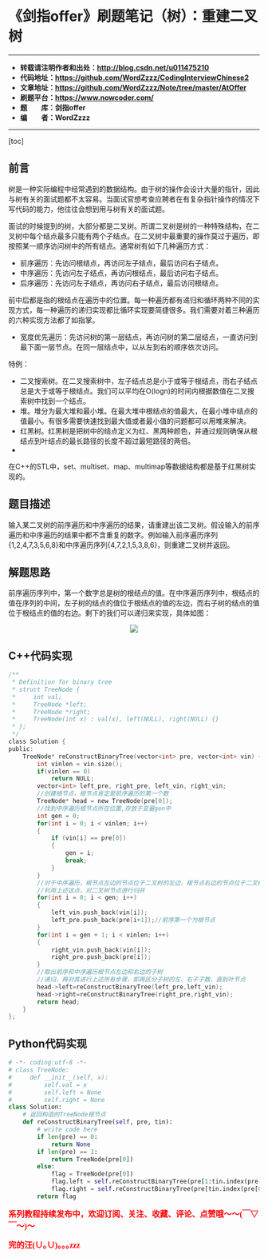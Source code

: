 # 《剑指offer》刷题笔记（树）：重建二叉树

----------

- **转载请注明作者和出处：http://blog.csdn.net/u011475210**
- **代码地址：https://github.com/WordZzzz/CodingInterviewChinese2**
- **文章地址：https://github.com/WordZzzz/Note/tree/master/AtOffer**
- **刷题平台：https://www.nowcoder.com/**
- **题&emsp;&emsp;库：剑指offer**
- **编&emsp;&emsp;者：WordZzzz**

----------

[toc]

## 前言

树是一种实际编程中经常遇到的数据结构。由于树的操作会设计大量的指针，因此与树有关的面试题都不太容易。当面试官想考查应聘者在有复杂指针操作的情况下写代码的能力，他往往会想到用与树有关的面试题。

面试的时候提到的树，大部分都是二叉树。所谓二叉树是树的一种特殊结构，在二叉树中每个结点最多只能有两个子结点。在二叉树中最重要的操作莫过于遍历，即按照某一顺序访问树中的所有结点。通常树有如下几种遍历方式：

- 前序遍历：先访问根结点，再访问左子结点，最后访问右子结点。
- 中序遍历：先访问左子结点，再访问根结点，最后访问右子结点。
- 后序遍历：先访问左子结点，再访问右子结点，最后访问根结点。

前中后都是指的根结点在遍历中的位置。每一种遍历都有递归和循环两种不同的实现方式，每一种遍历的递归实现都比循环实现要简捷很多。我们需要对着三种遍历的六种实现方法都了如指掌。

- 宽度优先遍历：先访问树的第一层结点，再访问树的第二层结点，一直访问到最下面一层节点。在同一层结点中，以从左到右的顺序依次访问。

特例：
- 二叉搜索树。在二叉搜索树中，左子结点总是小于或等于根结点，而右子结点总是大于或等于根结点。我们可以平均在O(logn)的时间内根据数值在二叉搜索树中找到一个结点。
- 堆。堆分为最大堆和最小堆。在最大堆中根结点的值最大，在最小堆中结点的值最小。有很多需要快速找到最大值或者最小值的问题都可以用堆来解决。
- 红黑树。红黑树是把树中的结点定义为红、黑两种颜色，并通过规则确保从根结点到叶结点的最长路径的长度不超过最短路径的两倍。
- 
在C++的STL中，set、multiset、map、multimap等数据结构都是基于红黑树实现的。

## 题目描述

输入某二叉树的前序遍历和中序遍历的结果，请重建出该二叉树。假设输入的前序遍历和中序遍历的结果中都不含重复的数字。例如输入前序遍历序列{1,2,4,7,3,5,6,8}和中序遍历序列{4,7,2,1,5,3,8,6}，则重建二叉树并返回。

## 解题思路

前序遍历序列中，第一个数字总是树的根结点的值。在中序遍历序列中，根结点的值在序列的中间，左子树的结点的值位于根结点的值的左边，而右子树的结点的值位于根结点的值的右边。剩下的我们可以递归来实现，具体如图：

<p></p>
<div align=center><img src="http://img.blog.csdn.net/20170927101737391?watermark/2/text/aHR0cDovL2Jsb2cuY3Nkbi5uZXQvdTAxMTQ3NTIxMA==/font/5a6L5L2T/fontsize/400/fill/I0JBQkFCMA==/dissolve/70/gravity/SouthEast"/></div>
<p></p>

## C++代码实现

```c
/**
 * Definition for binary tree
 * struct TreeNode {
 *     int val;
 *     TreeNode *left;
 *     TreeNode *right;
 *     TreeNode(int x) : val(x), left(NULL), right(NULL) {}
 * };
 */
class Solution {
public:
    TreeNode* reConstructBinaryTree(vector<int> pre, vector<int> vin) {
        int vinlen = vin.size();
        if(vinlen == 0)
            return NULL;
        vector<int> left_pre, right_pre, left_vin, right_vin;
        //创建根节点，根节点肯定是前序遍历的第一个数
        TreeNode* head = new TreeNode(pre[0]);
        //找到中序遍历根节点所在位置,存放于变量gen中
        int gen = 0;
        for(int i = 0; i < vinlen; i++)
        {
            if (vin[i] == pre[0])
            {
                gen = i;
                break;
            }
        }
        //对于中序遍历，根节点左边的节点位于二叉树的左边，根节点右边的节点位于二叉树的右边
        //利用上述这点，对二叉树节点进行归并
        for(int i = 0; i < gen; i++)
        {
            left_vin.push_back(vin[i]);
            left_pre.push_back(pre[i+1]);//前序第一个为根节点
        }
        for(int i = gen + 1; i < vinlen; i++)
        {
            right_vin.push_back(vin[i]);
            right_pre.push_back(pre[i]);
        }
        //取出前序和中序遍历根节点左边和右边的子树
        //递归，再对其进行上述所有步骤，即再区分子树的左、右子子数，直到叶节点
        head->left=reConstructBinaryTree(left_pre,left_vin);
        head->right=reConstructBinaryTree(right_pre,right_vin);
        return head;
    }
};
```

## Python代码实现

```python
# -*- coding:utf-8 -*-
# class TreeNode:
#     def __init__(self, x):
#         self.val = x
#         self.left = None
#         self.right = None
class Solution:
    # 返回构造的TreeNode根节点
    def reConstructBinaryTree(self, pre, tin):
        # write code here
        if len(pre) == 0:
            return None
        if len(pre) == 1:
            return TreeNode(pre[0])
        else:
            flag = TreeNode(pre[0])
            flag.left = self.reConstructBinaryTree(pre[1:tin.index(pre[0])+1],tin[:tin.index(pre[0])])
            flag.right = self.reConstructBinaryTree(pre[tin.index(pre[0])+1:],tin[tin.index(pre[0])+1:] )
        return flag
```

**<font color="red" size=3 face="仿宋">系列教程持续发布中，欢迎订阅、关注、收藏、评论、点赞哦～～(￣▽￣～)～</font>**

**<font color="red" size=3 face="仿宋">完的汪(∪｡∪)｡｡｡zzz</font>**
